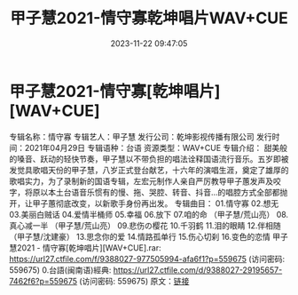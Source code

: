 ﻿---
title: 甲子慧2021-情守寡乾坤唱片WAV+CUE
date: 2023-11-22 09:47:05
categories: 闽南语(台语)
tags: 华语中文
---
# 甲子慧2021-情守寡[乾坤唱片][WAV+CUE]

专辑名称：情守寡
专辑艺人：甲子慧
发行公司：乾坤影视传播有限公司
发行时间：2021年04月29日
专辑语种：台语
资源类型：WAV+CUE
专辑介绍：
甜美般的嗓音、跃动的轻快节奏，甲子慧以不带负担的唱法诠释国语流行音乐。五岁即被发觉具歌唱天份的甲子慧，八岁正式登台献艺，十六年的演唱生涯，奠定了雄厚的歌唱实力，为了录制新的国语专辑，左宏元制作人亲自严厉教导甲子蕙发声及咬字，将原以本土台语音乐惯有的慢、拖、哭腔、转音、抖音...的唱腔方式全部都抛开，让甲子蕙彻底改变，以新歌手身份再出发。
专辑曲目：
01.情守寡
02.想无
03.美丽白贼话
04.爱情半桶师
05.幸福
06.放下
07.咱的命 （甲子慧/荒山亮）
08.真心减一半 （甲子慧/荒山亮）
09.悲伤の樱花
10.千羽鹤
11.泪的眼睛
12.伴相随 （甲子慧/沈建豪）
13.思念你的爱
14.情路孤单行
15.伤心切刹
16.变色的恋情
甲子慧2021 - 情守寡[乾坤唱片][WAV+CUE].rar: https://url27.ctfile.com/f/9388027-977505994-afa6f1?p=559675
(访问密码: 559675)
0.台語(闽南语)經典: https://url27.ctfile.com/d/9388027-29195657-7462f6?p=559675
(访问密码: 559675)
原文：[链接](https://blog.sina.com.cn/s/blog_1647c7e76010313sy.html)